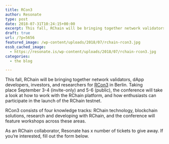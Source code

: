 ```yaml
---
title: RCon3
author: Resonate
type: post
date: 2018-07-31T10:24:15+00:00
excerpt: This fall, RChain will be bringing together network validators, dApp developers, investors, and researchers for RCon3 in Berlin.
draft: true
url: /?p=5656
featured_image: /wp-content/uploads/2018/07/rchain-rcon3.jpg
essb_cached_image:
  - https://resonate.is/wp-content/uploads/2018/07/rchain-rcon3.jpg
categories:
  - the blog

---
```

This fall, RChain will be bringing together network validators, dApp developers, investors, and researchers for <a href="https://developer.rchain.coop/conference" target="_blank" rel="noopener">RCon3</a> in Berlin. Taking place September 3-4 (invite-only) and 5-6 (public), the conference will take a look at how to work with the RChain platform, and how enthusiasts can participate in the launch of the RChain testnet.

RCon3 consists of four knowledge tracks: RChain technology, blockchain solutions, research and developing with RChain, and the conference will feature workshops across these areas.

As an RChain collaborator, Resonate has x number of tickets to give away. If you&#8217;re interested, fill out the form below.